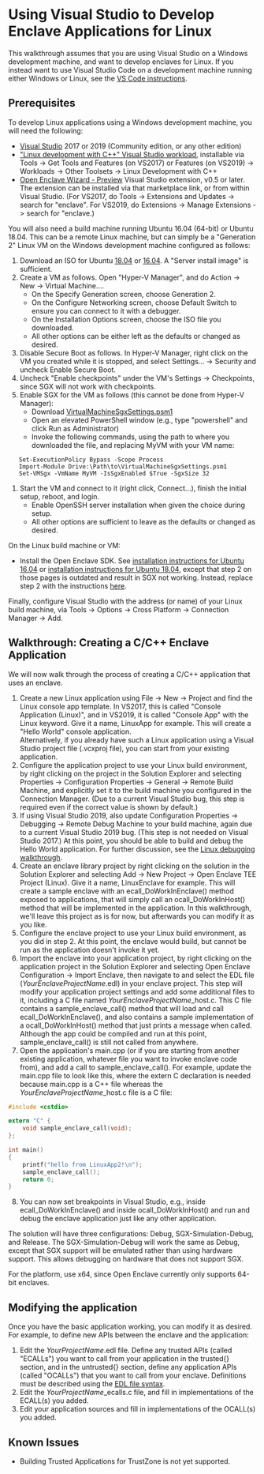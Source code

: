 # Using Visual Studio to Develop Enclave Applications for Linux

This walkthrough assumes that you are using Visual Studio on a Windows development
machine, and want to develop enclaves for Linux.  If you instead want to use Visual
Studio Code on a development machine running either Windows or Linux, see the
[VS Code instructions](https://github.com/microsoft/openenclave/blob/feature.new_platforms/new_platforms/vscode-extension/README.md).

## Prerequisites

To develop Linux applications using a Windows development machine, you will need the following:

- [Visual Studio](https://visualstudio.microsoft.com/downloads/) 2017 or 2019
  (Community edition, or any other edition)
- ["Linux development with C++" Visual Studio workload](https://devblogs.microsoft.com/cppblog/linux-development-with-c-in-visual-studio/),
  installable via Tools -> Get Tools and Features (on VS2017) or Features (on VS2019) ->
  Workloads -> Other Toolsets -> Linux Development with C++
- [Open Enclave Wizard - Preview](https://marketplace.visualstudio.com/items?itemName=MS-TCPS.OpenEnclaveSDK-VSIX)
  Visual Studio extension, v0.5 or later.  The extension can be installed via that marketplace link, or from within
  Visual Studio.  (For VS2017, do Tools -> Extensions and Updates -> search for "enclave".  For VS2019,
  do Extensions -> Manage Extensions -> search for "enclave.)

You will also need a build machine running Ubuntu 16.04 (64-bit) or Ubuntu 18.04.  This can be
a remote Linux machine, but can simply be a "Generation 2" Linux VM on the Windows
development machine configured as follows:

1. Download an ISO for Ubuntu [18.04](http://releases.ubuntu.com/18.04/) or [16.04](http://releases.ubuntu.com/16.04/).
   A "Server install image" is sufficient.
1. Create a VM as follows.  Open "Hyper-V Manager", and do Action -> New -> Virtual Machine....  
   - On the Specify Generation screen, choose Generation 2.
   - On the Configure Networking screen, choose Default Switch to ensure you can connect to it with a debugger.
   - On the Installation Options screen, choose the ISO file you downloaded.
   - All other options can be either left as the defaults or changed as desired.
1. Disable Secure Boot as follows.  In Hyper-V Manager, right click on the VM you created while it is stopped,
  and select Settings... -> Security and uncheck Enable Secure Boot.
1. Uncheck "Enable checkpoints" under the VM's Settings -> Checkpoints, since SGX will not work with checkpoints.
1. Enable SGX for the VM as follows (this cannot be done from Hyper-V Manager):
   - Download [VirtualMachineSgxSettings.psm1](https://raw.githubusercontent.com/microsoft/openenclave/f28cedce63be9673e20fe54563987189f2565637/new_platforms/scripts/VirtualMachineSgxSettings.psm1)
   - Open an elevated PowerShell window (e.g., type "powershell" and click Run as Administrator)
   - Invoke the following commands, using the path to where you downloaded the file, and replacing MyVM with your VM name:
```
   Set-ExecutionPolicy Bypass -Scope Process
   Import-Module Drive:\Path\to\VirtualMachineSgxSettings.psm1
   Set-VMSgx -VmName MyVM -IsSgxEnabled $True -SgxSize 32
```
1. Start the VM and connect to it (right click, Connect...), finish the initial setup, reboot, and login.
   - Enable OpenSSH server installation when given the choice during setup.
   - All other options are sufficient to leave as the defaults or changed as desired.

On the Linux build machine or VM:

- Install the Open Enclave SDK.  See [installation instructions for Ubuntu 16.04](https://github.com/microsoft/openenclave/blob/master/docs/GettingStartedDocs/install_oe_sdk-Ubuntu_16.04.md)
  or [installation instructions for Ubuntu 18.04](https://github.com/microsoft/openenclave/blob/master/docs/GettingStartedDocs/install_oe_sdk-Ubuntu_18.04.md), except that step 2 on those pages is outdated and result
  in SGX not working.  Instead, replace step 2 with the instructions
   [here](https://github.com/microsoft/openenclave/blob/master/docs/GettingStartedDocs/Contributors/SGX1GettingStarted.md).

Finally, configure Visual Studio with the address (or name) of your Linux build machine,
via Tools -> Options -> Cross Platform -> Connection Manager -> Add.

## Walkthrough: Creating a C/C++ Enclave Application

We will now walk through the process of creating a C/C++ application that uses an enclave.

1. Create a new Linux application using File -> New -> Project and find the Linux console
   app template.  In VS2017, this is called "Console Application (Linux)", and in VS2019,
   it is called "Console App" with the Linux keyword.  Give it a name, LinuxApp for example.
   This will create a "Hello World" console application.  
   Alternatively, if you already have such a Linux application using a Visual Studio project
   file (.vcxproj file), you can start from your existing application.
2. Configure the application project to use your Linux build environment, by right clicking
   on the project in the Solution Explorer and selecting Properties -> Configuration
   Properties -> General -> Remote Build Machine, and explicitly set it to the build machine
   you configured in the Connection Manager.  (Due to a current Visual Studio bug, this step
   is required even if the correct value is shown by default.)
3. If using Visual Studio 2019, also update Configuration Properties -> Debugging -> Remote
   Debug Machine to your build machine, again due to a current Visual Studio 2019 bug.
   (This step is not needed on Visual Studio 2017.)  At this point, you should be able to
   build and debug the Hello World application. For further discussion, see the
   [Linux debugging walkthrough](https://docs.microsoft.com/en-us/cpp/linux/deploy-run-and-debug-your-linux-project?view=vs-2019).
4. Create an enclave library project by right clicking on the solution in the Solution Explorer
   and selecting Add -> New Project -> Open Enclave TEE Project (Linux).   Give it a name,
   LinuxEnclave for example.  This will create a sample enclave with an ecall\_DoWorkInEnclave()
   method exposed to applications, that will simply call an ocall\_DoWorkInHost() method that
   will be implemented in the application.   In this walkthrough, we'll leave this project
   as is for now, but afterwards you can modify it as you like.
5. Configure the enclave project to use your Linux build environment, as you did in step 2.
   At this point, the enclave would build, but cannot be run as the application doesn't
   invoke it yet.
6. Import the enclave into your application project, by right clicking on the application
   project in the Solution Explorer and selecting Open Enclave Configuration -> Import Enclave,
   then navigate to and select the EDL file (_YourEnclaveProjectName_.edl) in your enclave project.
   This step will modify your application project settings and add some additional files to it,
   including a C file named _YourEnclaveProjectName_\_host.c.  This C file contains a
   sample\_enclave\_call() method that will load and call
   ecall\_DoWorkInEnclave(), and also contains a sample implementation of a ocall\_DoWorkInHost()
   method that just prints a message when called.  Although the app could be compiled and run
   at this point, sample\_enclave\_call() is still not called from anywhere.
7. Open the application's main.cpp (or if you are starting from another existing application,
   whatever file you want to invoke enclave code from), and add a call to sample\_enclave\_call().
   For example, update the main.cpp file to look like this, where the extern C declaration is needed
   because main.cpp is a C++ file whereas the _YourEnclaveProjectName_\_host.c file is a C file:
```C
#include <cstdio>

extern "C" {
    void sample_enclave_call(void);
};

int main()
{
    printf("hello from LinuxApp2!\n");
    sample_enclave_call();
    return 0;
}
```
8. You can now set breakpoints in Visual Studio, e.g., inside ecall\_DoWorkInEnclave() and inside
   ocall\_DoWorkInHost() and run and debug the enclave application just like any other application.

The solution will have three configurations: Debug, SGX-Simulation-Debug, and Release.
The SGX-Simulation-Debug will work the same as Debug, except that SGX support will be emulated
rather than using hardware support.  This allows debugging on hardware that does not support SGX.

For the platform, use x64, since Open Enclave currently only supports 64-bit enclaves.

## Modifying the application

Once you have the basic application working, you can modify it as desired.  For example, to
define new APIs between the enclave and the application:

1. Edit the _YourProjectName_.edl file. Define any trusted APIs (called "ECALLs") you
   want to call from your application in the trusted{} section, and in the untrusted{}
   section, define any application APIs (called "OCALLs") that you want to call from
   your enclave.  Definitions must be described using the
   [EDL file syntax](https://software.intel.com/en-us/sgx-sdk-dev-reference-enclave-definition-language-file-syntax).
2. Edit the _YourProjectName_\_ecalls.c file, and fill in implementations of the ECALL(s) you added.
3. Edit your application sources and fill in implementations of the OCALL(s) you added.

## Known Issues

- Building Trusted Applications for TrustZone is not yet supported.
